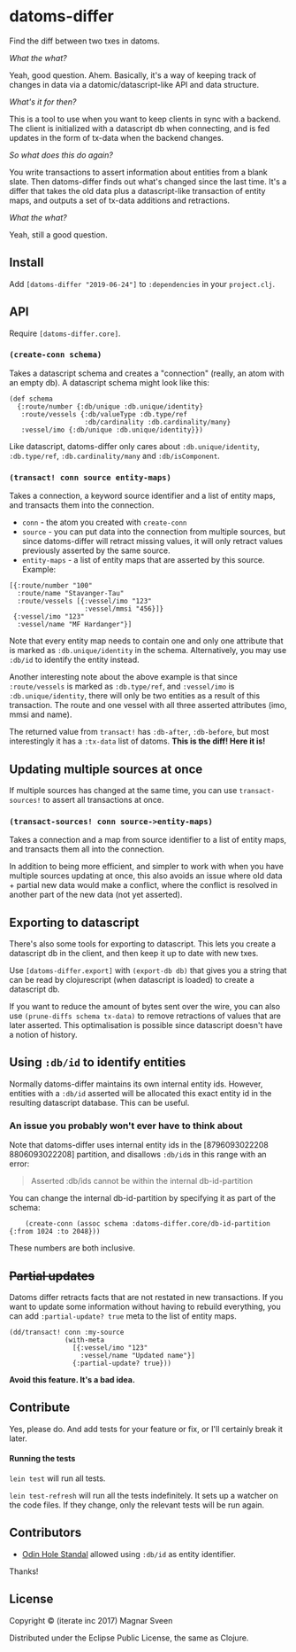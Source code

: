 # datoms-differ

Find the diff between two txes in datoms.

*What the what?*

Yeah, good question. Ahem. Basically, it's a way of keeping track of changes in
data via a datomic/datascript-like API and data structure.

*What's it for then?*

This is a tool to use when you want to keep clients in sync with a backend. The
client is initialized with a datascript db when connecting, and is fed updates
in the form of tx-data when the backend changes.

*So what does this do again?*

You write transactions to assert information about entities from a blank slate.
Then datoms-differ finds out what's changed since the last time. It's a differ
that takes the old data plus a datascript-like transaction of entity maps, and
outputs a set of tx-data additions and retractions.

*What the what?*

Yeah, still a good question.

## Install

Add `[datoms-differ "2019-06-24"]` to `:dependencies` in your `project.clj`.

## API

Require `[datoms-differ.core]`.

### `(create-conn schema)`

Takes a datascript schema and creates a "connection" (really, an atom with an
empty db). A datascript schema might look like this:

```
(def schema
  {:route/number {:db/unique :db.unique/identity}
   :route/vessels {:db/valueType :db.type/ref
                   :db/cardinality :db.cardinality/many}
   :vessel/imo {:db/unique :db.unique/identity}})
```

Like datascript, datoms-differ only cares about `:db.unique/identity`,
`:db.type/ref`, `:db.cardinality/many` and `:db/isComponent`.

### `(transact! conn source entity-maps)`

Takes a connection, a keyword source identifier and a list of entity maps, and
transacts them into the connection.

- `conn` - the atom you created with `create-conn`
- `source` - you can put data into the connection from multiple sources, but
  since datoms-differ will retract missing values, it will only retract values
  previously asserted by the same source.
- `entity-maps` - a list of entity maps that are asserted by this source. Example:

```
[{:route/number "100"
  :route/name "Stavanger-Tau"
  :route/vessels [{:vessel/imo "123"
                   :vessel/mmsi "456}]}
 {:vessel/imo "123"
  :vessel/name "MF Hardanger"}]
```

Note that every entity map needs to contain one and only one attribute that is
marked as `:db.unique/identity` in the schema. Alternatively, you may use `:db/id` to identify the entity instead.

Another interesting note about the above example is that since `:route/vessels`
is marked as `:db.type/ref`, and `:vessel/imo` is `:db.unique/identity`, there
will only be two entities as a result of this transaction. The route and one
vessel with all three asserted attributes (imo, mmsi and name).

The returned value from `transact!` has `:db-after`, `:db-before`, but most
interestingly it has a `:tx-data` list of datoms. **This is the diff! Here it
is!**

## Updating multiple sources at once

If multiple sources has changed at the same time, you can use
`transact-sources!` to assert all transactions at once.

### `(transact-sources! conn source->entity-maps)`

Takes a connection and a map from source identifier to a list of entity maps,
and transacts them all into the connection.

In addition to being more efficient, and simpler to work with when you have
multiple sources updating at once, this also avoids an issue where old data +
partial new data would make a conflict, where the conflict is resolved in
another part of the new data (not yet asserted).

## Exporting to datascript

There's also some tools for exporting to datascript. This lets you create a
datascript db in the client, and then keep it up to date with new txes.

Use `[datoms-differ.export]` with `(export-db db)` that gives you a string that
can be read by clojurescript (when datascript is loaded) to create a datascript
db.

If you want to reduce the amount of bytes sent over the wire, you can also use
`(prune-diffs schema tx-data)` to remove retractions of values that are later
asserted. This optimalisation is possible since datascript doesn't have a notion
of history.

## Using `:db/id` to identify entities

Normally datoms-differ maintains its own internal entity ids. However, entities
with a `:db/id` asserted will be allocated this exact entity id in the resulting
datascript database. This can be useful.

### An issue you probably won't ever have to think about

Note that datoms-differ uses internal entity ids in the [8796093022208
8806093022208] partition, and disallows `:db/id`s in this range with an error:

> Asserted :db/ids cannot be within the internal db-id-partition

You can change the internal db-id-partition by specifying it as part of the schema:

```
    (create-conn (assoc schema :datoms-differ.core/db-id-partition {:from 1024 :to 2048}))
```

These numbers are both inclusive.

## ~~Partial updates~~

Datoms differ retracts facts that are not restated in new transactions. If you
want to update some information without having to rebuild everything, you can
add `:partial-update? true` meta to the list of entity maps.

```
(dd/transact! conn :my-source
              (with-meta
                [{:vessel/imo "123"
                  :vessel/name "Updated name"}]
                {:partial-update? true}))
```

**Avoid this feature. It's a bad idea.**

## Contribute

Yes, please do. And add tests for your feature or fix, or I'll
certainly break it later.

#### Running the tests

`lein test` will run all tests.

`lein test-refresh` will run all the tests indefinitely. It sets up a
watcher on the code files. If they change, only the relevant tests will be
run again.

## Contributors

- [Odin Hole Standal](https://github.com/Odinodin) allowed using `:db/id` as entity identifier.

Thanks!

## License

Copyright © (iterate inc 2017) Magnar Sveen

Distributed under the Eclipse Public License, the same as Clojure.
